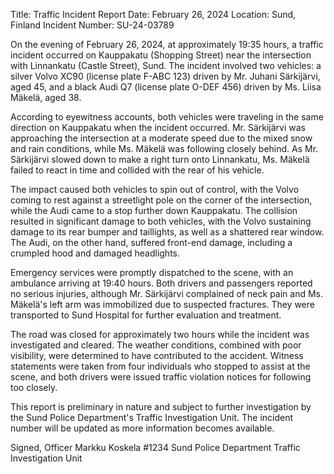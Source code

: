  Title: Traffic Incident Report
Date: February 26, 2024
Location: Sund, Finland
Incident Number: SU-24-03789

On the evening of February 26, 2024, at approximately 19:35 hours, a traffic incident occurred on Kauppakatu (Shopping Street) near the intersection with Linnankatu (Castle Street), Sund. The incident involved two vehicles: a silver Volvo XC90 (license plate F-ABC 123) driven by Mr. Juhani Särkijärvi, aged 45, and a black Audi Q7 (license plate O-DEF 456) driven by Ms. Liisa Mäkelä, aged 38.

According to eyewitness accounts, both vehicles were traveling in the same direction on Kauppakatu when the incident occurred. Mr. Särkijärvi was approaching the intersection at a moderate speed due to the mixed snow and rain conditions, while Ms. Mäkelä was following closely behind. As Mr. Särkijärvi slowed down to make a right turn onto Linnankatu, Ms. Mäkelä failed to react in time and collided with the rear of his vehicle.

The impact caused both vehicles to spin out of control, with the Volvo coming to rest against a streetlight pole on the corner of the intersection, while the Audi came to a stop further down Kauppakatu. The collision resulted in significant damage to both vehicles, with the Volvo sustaining damage to its rear bumper and taillights, as well as a shattered rear window. The Audi, on the other hand, suffered front-end damage, including a crumpled hood and damaged headlights.

Emergency services were promptly dispatched to the scene, with an ambulance arriving at 19:40 hours. Both drivers and passengers reported no serious injuries, although Mr. Särkijärvi complained of neck pain and Ms. Mäkelä's left arm was immobilized due to suspected fractures. They were transported to Sund Hospital for further evaluation and treatment.

The road was closed for approximately two hours while the incident was investigated and cleared. The weather conditions, combined with poor visibility, were determined to have contributed to the accident. Witness statements were taken from four individuals who stopped to assist at the scene, and both drivers were issued traffic violation notices for following too closely.

This report is preliminary in nature and subject to further investigation by the Sund Police Department's Traffic Investigation Unit. The incident number will be updated as more information becomes available.

Signed,
Officer Markku Koskela #1234
Sund Police Department
Traffic Investigation Unit